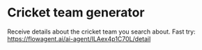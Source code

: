 # Cricket team generator
Receive details about the cricket team you search about.
Fast try: https://flowagent.ai/ai-agent/ILAex4p1C70L/detail
